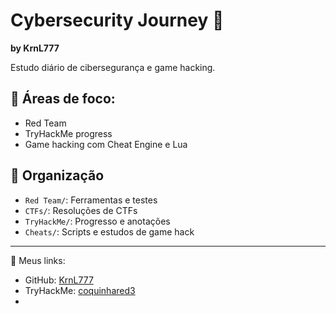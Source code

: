 # Cybersecurity Journey 🚀

**by KrnL777**

Estudo diário de cibersegurança e game hacking.

## 🔧 Áreas de foco:
- Red Team
- TryHackMe progress
- Game hacking com Cheat Engine e Lua

## 📁 Organização
- `Red Team/`: Ferramentas e testes
- `CTFs/`: Resoluções de CTFs
- `TryHackMe/`: Progresso e anotações
- `Cheats/`: Scripts e estudos de game hack

---

🔗 Meus links:
- GitHub: [KrnL777](https://github.com/KrnL777)
- TryHackMe: [coquinhared3](https://tryhackme.com/p/coquinhared3)
- 
